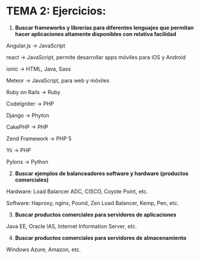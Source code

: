 
# TEMA 2: Ejercicios:


1. **Buscar frameworks y librerías para diferentes lenguajes que permitan hacer aplicaciones altamente disponibles con relativa facilidad**


Angular.js -> JavaScript

react -> JavaScript, permite desarrollar apps móviles para iOS y Android

ionic -> HTML, Java, Sass

Meteor -> JavaScript, para web y móviles

Ruby on Rails -> Ruby

CodeIgniter -> PHP

Django -> Phyton

CakePHP -> PHP

Zend Framework -> PHP 5

Yii -> PHP

Pylons -> Python



2. **Buscar ejemplos de balanceadores software y hardware (productos comerciales)**

Hardware: Load Balancer ADC, CISCO, Coyote Point, etc.

Software: Haproxy, nginx, Pound, Zen Load Balancer, Kemp, Pen, etc.



3. **Buscar productos comerciales para servidores de aplicaciones**

Java EE, Oracle IAS, Internet Information Server, etc.



4. **Buscar productos comerciales para servidores de almacenamiento**

Windows Azure, Amazon, etc.
